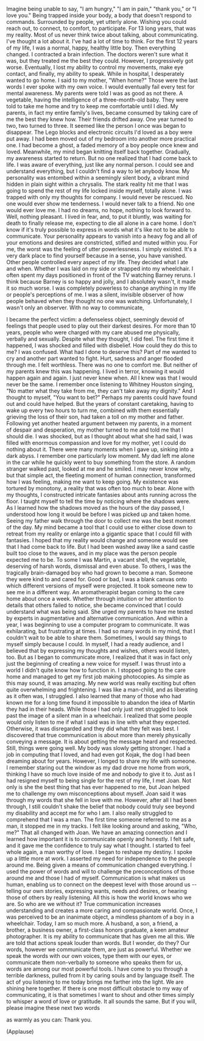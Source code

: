 
Imagine being unable to say,
&quot;I am hungry,&quot; &quot;I am in pain,&quot;
&quot;thank you,&quot; or &quot;I love you.&quot;
Being trapped inside your body,
a body that doesn&#39;t respond to commands.
Surrounded by people,
yet utterly alone.
Wishing you could reach out,
to connect, to comfort, to participate.
For 13 long years, that was my reality.
Most of us never think twice
about talking, about communicating.
I&#39;ve thought a lot about it.
I&#39;ve had a lot of time to think.
For the first 12 years of my life,
I was a normal, happy, healthy little boy.
Then everything changed.
I contracted a brain infection.
The doctors weren&#39;t sure what it was,
but they treated me the best they could.
However, I progressively got worse.
Eventually, I lost my ability
to control my movements,
make eye contact,
and finally, my ability to speak.
While in hospital,
I desperately wanted to go home.
I said to my mother, &quot;When home?&quot;
Those were the last words
I ever spoke with my own voice.
I would eventually fail every test
for mental awareness.
My parents were told
I was as good as not there.
A vegetable, having the intelligence
of a three-month-old baby.
They were told to take me home
and try to keep me comfortable
until I died.
My parents, in fact
my entire family&#39;s lives,
became consumed by taking care of me
the best they knew how.
Their friends drifted away.
One year turned to two,
two turned to three.
It seemed like the person I once was
began to disappear.
The Lego blocks and electronic circuits
I&#39;d loved as a boy were put away.
I had been moved out of my bedroom
into another more practical one.
I had become a ghost,
a faded memory of a boy
people once knew and loved.
Meanwhile, my mind began
knitting itself back together.
Gradually, my awareness started to return.
But no one realized
that I had come back to life.
I was aware of everything,
just like any normal person.
I could see and understand everything,
but I couldn&#39;t find a way
to let anybody know.
My personality was entombed
within a seemingly silent body,
a vibrant mind hidden in plain sight
within a chrysalis.
The stark reality hit me
that I was going to spend
the rest of my life locked inside myself,
totally alone.
I was trapped with only
my thoughts for company.
I would never be rescued.
No one would ever show me tenderness.
I would never talk to a friend.
No one would ever love me.
I had no dreams, no hope,
nothing to look forward to.
Well, nothing pleasant.
I lived in fear,
and, to put it bluntly,
was waiting for death
to finally release me,
expecting to die all alone in a care home.
I don&#39;t know if it&#39;s truly possible
to express in words
what it&#39;s like not to be able
to communicate.
Your personality appears
to vanish into a heavy fog
and all of your emotions and desires are
constricted, stifled and muted within you.
For me, the worst was the feeling
of utter powerlessness.
I simply existed.
It&#39;s a very dark place to find yourself
because in a sense, you have vanished.
Other people controlled
every aspect of my life.
They decided what I ate and when.
Whether I was laid on my side
or strapped into my wheelchair.
I often spent my days
positioned in front of the TV
watching Barney reruns.
I think because Barney
is so happy and jolly,
and I absolutely wasn&#39;t,
it made it so much worse.
I was completely powerless
to change anything in my life
or people&#39;s perceptions of me.
I was a silent, invisible observer
of how people behaved
when they thought no one was watching.
Unfortunately, I wasn&#39;t only an observer.
With no way to communicate,

I became the perfect victim:
a defenseless object,
seemingly devoid of feelings
that people used
to play out their darkest desires.
For more than 10 years,
people who were charged with my care
abused me physically,
verbally and sexually.
Despite what they thought, I did feel.
The first time it happened,
I was shocked and filled with disbelief.
How could they do this to me?
I was confused.
What had I done to deserve this?
Part of me wanted to cry
and another part wanted to fight.
Hurt, sadness and anger
flooded through me.
I felt worthless.
There was no one to comfort me.
But neither of my parents
knew this was happening.
I lived in terror, knowing
it would happen again and again.
I just never knew when.
All I knew was that I would
never be the same.
I remember once listening
to Whitney Houston singing,
&quot;No matter what they take from me,
they can&#39;t take away my dignity.&quot;
And I thought to myself,
&quot;You want to bet?&quot;
Perhaps my parents could have
found out and could have helped.
But the years of constant caretaking,
having to wake up
every two hours to turn me,
combined with them essentially
grieving the loss of their son,
had taken a toll on my mother and father.
Following yet another heated argument
between my parents,
in a moment of despair and desperation,
my mother turned to me
and told me that I should die.
I was shocked, but as I thought
about what she had said,
I was filled with enormous compassion
and love for my mother,
yet I could do nothing about it.
There were many moments when I gave up,
sinking into a dark abyss.
I remember one particularly low moment.
My dad left me alone in the car
while he quickly went
to buy something from the store.
A random stranger walked past,
looked at me and he smiled.
I may never know why, but that simple act,
the fleeting moment of human connection,
transformed how I was feeling,
making me want to keep going.
My existence was tortured by monotony,
a reality that was often too much to bear.
Alone with my thoughts,
I constructed intricate fantasies
about ants running across the floor.
I taught myself to tell the time
by noticing where the shadows were.
As I learned how the shadows moved
as the hours of the day passed,
I understood how long it would be
before I was picked up and taken home.
Seeing my father walk
through the door to collect me
was the best moment of the day.
My mind became a tool that I could use
to either close down
to retreat from my reality
or enlarge into a gigantic space
that I could fill with fantasies.
I hoped that my reality would change
and someone would see
that I had come back to life.
But I had been washed away
like a sand castle
built too close to the waves,
and in my place was the person
people expected me to be.
To some I was Martin,
a vacant shell, the vegetable,
deserving of harsh words,
dismissal and even abuse.
To others, I was the tragically
brain-damaged boy
who had grown to become a man.
Someone they were kind to and cared for.
Good or bad, I was a blank canvas
onto which different versions
of myself were projected.
It took someone new
to see me in a different way.
An aromatherapist began coming
to the care home about once a week.
Whether through intuition
or her attention to details
that others failed to notice,
she became convinced that I could
understand what was being said.
She urged my parents
to have me tested by experts
in augmentative
and alternative communication.
And within a year,
I was beginning to use
a computer program to communicate.
It was exhilarating,
but frustrating at times.
I had so many words in my mind,
that I couldn&#39;t wait
to be able to share them.
Sometimes, I would say things to myself
simply because I could.
In myself, I had a ready audience,
and I believed that by expressing
my thoughts and wishes,
others would listen, too.
But as I began to communicate more,
I realized that it was in fact
only just the beginning
of creating a new voice for myself.
I was thrust into a world
I didn&#39;t quite know how to function in.
I stopped going to the care home
and managed to get my first job
making photocopies.
As simple as this may sound,
it was amazing.
My new world was really exciting
but often quite overwhelming
and frightening.
I was like a man-child,
and as liberating as it often was,
I struggled.
I also learned that many of those
who had known me for a long time
found it impossible to abandon the idea
of Martin they had in their heads.
While those I had only just met
struggled to look past the image
of a silent man in a wheelchair.
I realized that some people
would only listen to me
if what I said was in line
with what they expected.
Otherwise, it was disregarded
and they did what they felt was best.
I discovered that true communication
is about more than merely
physically conveying a message.
It is about getting the message
heard and respected.
Still, things were going well.
My body was slowly getting stronger.
I had a job in computing that I loved,
and had even got Kojak, the dog
I had been dreaming about for years.
However, I longed to share
my life with someone.
I remember staring out the window
as my dad drove me home from work,
thinking I have so much love inside of me
and nobody to give it to.
Just as I had resigned myself
to being single for the rest of my life,
I met Joan.
Not only is she the best thing
that has ever happened to me,
but Joan helped me to challenge
my own misconceptions about myself.
Joan said it was through my words
that she fell in love with me.
However, after all I had been through,
I still couldn&#39;t shake the belief
that nobody could truly see
beyond my disability
and accept me for who I am.
I also really struggled
to comprehend that I was a man.
The first time someone
referred to me as a man,
it stopped me in my tracks.
I felt like looking around
and asking, &quot;Who, me?&quot;
That all changed with Joan.
We have an amazing connection
and I learned how important it is
to communicate openly and honestly.
I felt safe, and it gave me the confidence
to truly say what I thought.
I started to feel whole again,
a man worthy of love.
I began to reshape my destiny.
I spoke up a little more at work.
I asserted my need for independence
to the people around me.
Being given a means of communication
changed everything.
I used the power of words and will
to challenge the preconceptions
of those around me
and those I had of myself.
Communication is what makes us human,
enabling us to connect
on the deepest level
with those around us --
telling our own stories,
expressing wants, needs and desires,
or hearing those of others
by really listening.
All this is how the world
knows who we are.
So who are we without it?
True communication increases understanding
and creates a more caring
and compassionate world.
Once, I was perceived
to be an inanimate object,
a mindless phantom
of a boy in a wheelchair.
Today, I am so much more.
A husband, a son, a friend,
a brother, a business owner,
a first-class honors graduate,
a keen amateur photographer.
It is my ability to communicate
that has given me all this.
We are told that actions
speak louder than words.
But I wonder,
do they?
Our words, however we communicate them,
are just as powerful.
Whether we speak the words
with our own voices,
type them with our eyes,
or communicate them non-verbally
to someone who speaks them for us,
words are among our most powerful tools.
I have come to you through
a terrible darkness,
pulled from it by caring souls
and by language itself.
The act of you listening to me today
brings me farther into the light.
We are shining here together.
If there is one most difficult obstacle
to my way of communicating,
it is that sometimes I want to shout
and other times simply to whisper
a word of love or gratitude.
It all sounds the same.
But if you will,
please imagine these next two words

as warmly as you can:
Thank you.

(Applause)

